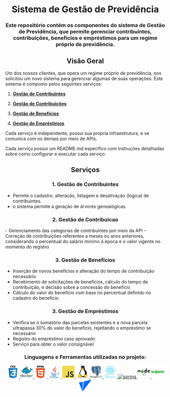 <h1 align="center">Sistema de Gestão de Previdência</h1>
<h3 align="center">Este repositório contém os componentes do sistema de Gestão de Previdência, que permite gerenciar contribuintes, contribuições, benefícios e empréstimos para um regime próprio de previdência.</h3>

<h2 align="center"> Visão Geral </h2>

Um dos nossos clientes, que opera um regime próprio de previdência, nos solicitou um novo sistema para gerenciar algumas de suas operações. Este sistema é composto pelos seguintes serviços:

1. [**Gestão de Contribuintes**](https://github.com/Projeto-previdencia-privada/Gestao-Contribuintes)

2. [**Gestão de Contribuições**](https://github.com/Projeto-previdencia-privada/Gestao-Contribuicao)

3. [**Gestão de Benefícios**](https://github.com/Projeto-previdencia-privada/Gestao-Beneficios)

4. [**Gestão de Empréstimos**](https://github.com/Projeto-previdencia-privada/Gestao-Emprestimos)

Cada serviço é independente, possui sua própria infraestrutura, e se comunica com os demais por meio de APIs.

Cada serviço possui um README.md específico com instruções detalhadas sobre como configurar e executar cada serviço.

<h2 align="center"> Serviços </h2>

<h3 align="center">1. Gestão de Contribuintes</h3>

- Permite o cadastro, alteração, listagem e desativação (lógica) de contribuintes.
- o sistema permite a geração de árvores genealógicas.

<h3 align="center">2. Gestão de Contribuicao</h3>
- Gerenciamento das categorias de contribuintes por meio da API
- Correção de contribuições referentes a meses ou anos anteriores, considerando o percentual do salário mínimo à época e o valor vigente no momento do registro

<h3 align="center">3. Gestão de Benefícios</h3>

- Inserção de novos benefícios e alteração do tempo de contribuição necessário
- Recebimento de solicitações de benefícios, cálculo do tempo de contribuição, e decisão sobre a concessão do benefício
- Cálculo do valor do benefício com base no percentual definido no cadastro do benefício

<h3 align="center">3. Gestão de Empréstimos</h3>


- Verifica se o somatório das parcelas existentes e a nova parcela ultrapassa 30% do valor do benefício, rejeitando o empréstimo se necessário
- Registro do empréstimo caso aprovado
- Serviço para obter o valor consignável


<h3 align="center">Linguagens e Ferramentas utilizadas no projeto:</h3>
<p align="center"> 
<a href="https://www.w3schools.com/css/" target="_blank" rel="noreferrer"> <img src="https://raw.githubusercontent.com/devicons/devicon/master/icons/css3/css3-original-wordmark.svg" alt="css3" width="40" height="40"/> </a>
<a href="https://www.docker.com/" target="_blank" rel="noreferrer"> <img src="https://raw.githubusercontent.com/devicons/devicon/master/icons/docker/docker-original-wordmark.svg" alt="docker" width="40" height="40"/> </a>
<a href="https://www.w3.org/html/" target="_blank" rel="noreferrer"> <img src="https://raw.githubusercontent.com/devicons/devicon/master/icons/html5/html5-original-wordmark.svg" alt="html5" width="40" height="40"/> </a> 
<a href="https://www.java.com" target="_blank" rel="noreferrer"><img src="https://raw.githubusercontent.com/devicons/devicon/master/icons/java/java-original.svg" alt="java" width="40" height="40"/> </a>
<a href="https://developer.mozilla.org/en-US/docs/Web/JavaScript" target="_blank" rel="noreferrer"> <img src="https://raw.githubusercontent.com/devicons/devicon/master/icons/javascript/javascript-original.svg" alt="javascript" width="40" height="40"/> </a>
<a href="https://www.linux.org/" target="_blank" rel="noreferrer"> <img src="https://raw.githubusercontent.com/devicons/devicon/master/icons/linux/linux-original.svg" alt="linux" width="40" height="40"/> </a>  
<a href="https://www.postgresql.org" target="_blank" rel="noreferrer"> <img src="https://raw.githubusercontent.com/devicons/devicon/master/icons/postgresql/postgresql-original-wordmark.svg" alt="postgresql" width="40" height="40"/>  </a> 
<a href="https://reactjs.org/" target="_blank" rel="noreferrer"> <img src="https://raw.githubusercontent.com/devicons/devicon/master/icons/react/react-original-wordmark.svg" alt="react" width="40" height="40"/> </a> 
<a href="https://spring.io/" target="_blank" rel="noreferrer"> <img src="https://www.vectorlogo.zone/logos/springio/springio-icon.svg" alt="spring" width="40" height="40"/> </a> 
<a href="https://nodejs.org" target="_blank" rel="noreferrer"><img src="https://raw.githubusercontent.com/devicons/devicon/master/icons/nodejs/nodejs-original-wordmark.svg" alt="nodejs" width="40" height="40"/>  </a>
<a href="https://www.nginx.com" target="_blank" rel="noreferrer"><img src="https://raw.githubusercontent.com/devicons/devicon/master/icons/nginx/nginx-original.svg" alt="nginx" width="40" height="40"/>  </a>
<a href="https://vitejs.dev/" target="_blank" rel="noreferrer"><img src="https://raw.githubusercontent.com/devicons/devicon/master/icons/vite/vite-original.svg" alt="vite" width="40" height="40"/> </a>
</p>











